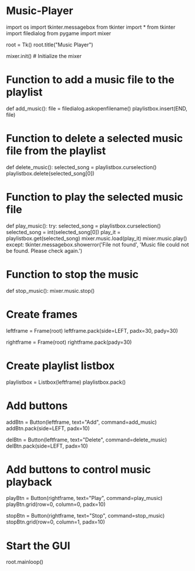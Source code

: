 # Music-Player

import os
import tkinter.messagebox
from tkinter import *
from tkinter import filedialog
from pygame import mixer

root = Tk()
root.title("Music Player")

mixer.init()  # Initialize the mixer

# Function to add a music file to the playlist
def add_music():
    file = filedialog.askopenfilename()
    playlistbox.insert(END, file)

# Function to delete a selected music file from the playlist
def delete_music():
    selected_song = playlistbox.curselection()
    playlistbox.delete(selected_song[0])

# Function to play the selected music file
def play_music():
    try:
        selected_song = playlistbox.curselection()
        selected_song = int(selected_song[0])
        play_it = playlistbox.get(selected_song)
        mixer.music.load(play_it)
        mixer.music.play()
    except:
        tkinter.messagebox.showerror('File not found', 'Music file could not be found. Please check again.')

# Function to stop the music
def stop_music():
    mixer.music.stop()

# Create frames
leftframe = Frame(root)
leftframe.pack(side=LEFT, padx=30, pady=30)

rightframe = Frame(root)
rightframe.pack(pady=30)

# Create playlist listbox
playlistbox = Listbox(leftframe)
playlistbox.pack()

# Add buttons
addBtn = Button(leftframe, text="Add", command=add_music)
addBtn.pack(side=LEFT, padx=10)

delBtn = Button(leftframe, text="Delete", command=delete_music)
delBtn.pack(side=LEFT, padx=10)

# Add buttons to control music playback
playBtn = Button(rightframe, text="Play", command=play_music)
playBtn.grid(row=0, column=0, padx=10)

stopBtn = Button(rightframe, text="Stop", command=stop_music)
stopBtn.grid(row=0, column=1, padx=10)

# Start the GUI
root.mainloop()
